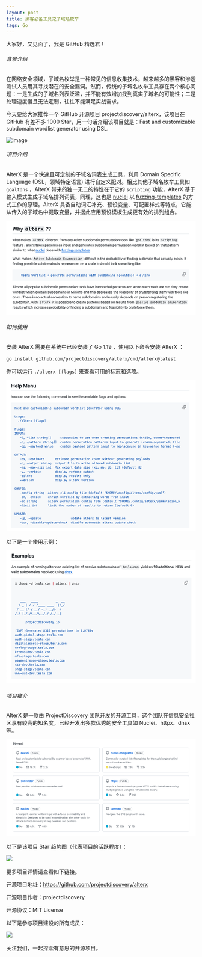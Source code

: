 ```yaml
---
layout: post
title: 黑客必备工具之子域名枚举
tags: Go
---
```


大家好，又见面了，我是 GitHub 精选君！

###### 背景介绍

在网络安全领域，子域名枚举是一种常见的信息收集技术，越来越多的黑客和渗透测试人员用其寻找潜在的安全漏洞。然而，传统的子域名枚举工具存在两个核心问题：一是生成的子域名列表泛滥，并不能有效增加找到真实子域名的可能性；二是处理速度慢且无法定制，往往不能满足实战需求。

今天要给大家推荐一个 GitHub 开源项目 projectdiscovery/alterx，该项目在 GitHub 有差不多 1000 Star，用一句话介绍该项目就是：Fast and customizable subdomain wordlist generator using DSL.

![image](https://user-images.githubusercontent.com/8293321/229380735-140d3f25-d0cb-461d-8c49-4c1eff43d1f4.png)

###### 项目介绍

AlterX 是一个快速且可定制的子域名词表生成工具，利用 Domain Specific Language (DSL，领域特定语言) 进行自定义配对。相比其他子域名枚举工具如 `goaltdns` ，AlterX 带来的独一无二的特性在于它的 `scripting` 功能，AlterX 基于输入模式生成子域名排列词表，同理，这也是 [nuclei](https://github.com/projectdiscovery/nuclei) 以 [fuzzing-templates](https://github.com/projectdiscovery/fuzzing-templates) 的方式工作的原理。AlterX 具备自动词汇补充、预设变量、可配置样式等特点，它能从传入的子域名中提取变量，并据此应用预设模板生成更有效的排列组合。

![](https://raw.githubusercontent.com/ZhuPeng/pic/master/images/compress_image-20240311230311324.png)

###### 如何使用

安装 AlterX 需要在系统中已经安装了 Go 1.19 ，使用以下命令安装 AlterX ：

```bash
go install github.com/projectdiscovery/alterx/cmd/alterx@latest
```

你可以运行 `./alterx [flags]` 来查看可用的标志和选项。

![](https://raw.githubusercontent.com/ZhuPeng/pic/master/images/compress_image-20240311230353646.png)

以下是一个使用示例：

![](https://raw.githubusercontent.com/ZhuPeng/pic/master/images/compress_image-20240311230424461.png)

###### 项目推介

AlterX 是一款由 ProjectDiscovery 团队开发的开源工具，这个团队在信息安全社区享有较高的知名度，已经开发出多款优秀的安全工具如 Nuclei、httpx、dnsx 等。

![](https://raw.githubusercontent.com/ZhuPeng/pic/master/images/compress_image-20240311230523856.png)


以下是该项目 Star 趋势图（代表项目的活跃程度）：

![](https://api.star-history.com/svg?repos=projectdiscovery/alterx&type=Timeline)

更多项目详情请查看如下链接。

开源项目地址：https://github.com/projectdiscovery/alterx 

开源项目作者：projectdiscovery

开源协议：MIT License

以下是参与项目建设的所有成员：

![](https://contrib.rocks/image?repo=projectdiscovery/alterx)

关注我们，一起探索有意思的开源项目。

